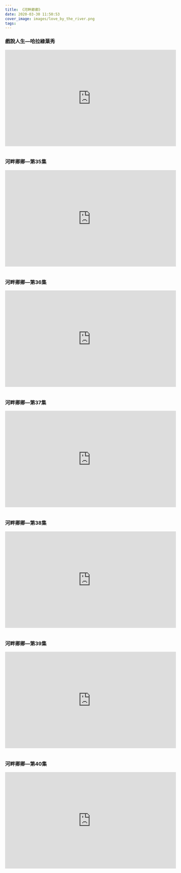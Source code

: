 ```yaml
---
title: 《河畔卿卿》
date: 2020-03-30 11:50:53
cover_image: images/love_by_the_river.png
tags:
---
```

<style>
.video-container {
    position: relative;
    padding-bottom: 56.25%;
    padding-top: 30px; height: 0; overflow: hidden;
}
.video-container iframe,
.video-container object,
.video-container embed {
    position: absolute;
    top: 0;
    left: 0;
    width: inherit;
    height: 100%;
}
.fb-video {
    width: 100%;
} 
.fb-video span {
    margin: 0 !important;
}
.block {
    margin-bottom: 15px;
}
.video-box {
    display: flex;
    flex-wrap: wrap;
}
.video-box > *,
.video-box .fb-video {
    flex: 1 1 560px;
    display: flex;
    justify-content: flex-start;
}
.embed-container {
    margin-bottom: 15px;
}
@media screen and (min-width: 150px) and (max-width: 768px) {.embed-container { position: relative; padding-bottom: 56.25%; height: 0; overflow: hidden; max-width: 100%; } .embed-container iframe, .embed-container object, .embed-container embed { position: absolute; top: 0; left: 0; width: 100%; height: 100%; }}
</style>

### 戲說人生—哈拉綠葉秀

<div class="video-box">
<div class='embed-container'>
    <iframe src='https://www.youtube.com/embed/gexzZ_ifAgk' width="560" height="315" frameborder="0" allow="accelerometer; autoplay; encrypted-media; gyroscope; picture-in-picture" allowfullscreen></iframe>
</div>
</div>

### 河畔卿卿—第35集

<div class="video-box">
<div class='embed-container'>
    <iframe src='https://www.youtube.com/embed/-TTWRCOPRQ8' width="560" height="315" frameborder="0" allow="accelerometer; autoplay; encrypted-media; gyroscope; picture-in-picture" allowfullscreen></iframe>
</div>
</div>

### 河畔卿卿—第36集

<div class="video-box">
<div class='embed-container'>
    <iframe src='https://www.youtube.com/embed/yE7EL8lecMA' width="560" height="315" frameborder="0" allow="accelerometer; autoplay; encrypted-media; gyroscope; picture-in-picture" allowfullscreen></iframe>
</div>
</div>

### 河畔卿卿—第37集

<div class="video-box">
<div class='embed-container'>
    <iframe src='https://www.youtube.com/embed/Gu78ZGm2_vM' width="560" height="315" frameborder="0" allow="accelerometer; autoplay; encrypted-media; gyroscope; picture-in-picture" allowfullscreen></iframe>
</div>
</div>

### 河畔卿卿—第38集

<div class="video-box">
<div class='embed-container'>
    <iframe src='https://www.youtube.com/embed/mGg4hsNvcLg' width="560" height="315" frameborder="0" allow="accelerometer; autoplay; encrypted-media; gyroscope; picture-in-picture" allowfullscreen></iframe>
</div>
</div>

### 河畔卿卿—第39集

<div class="video-box">
<div class='embed-container'>
    <iframe src='https://www.youtube.com/embed/QDtKeedyEAQ' width="560" height="315" frameborder="0" allow="accelerometer; autoplay; encrypted-media; gyroscope; picture-in-picture" allowfullscreen></iframe>
</div>
</div>

### 河畔卿卿—第40集

<div class="video-box">
<div class='embed-container'>
    <iframe src='https://www.youtube.com/embed/mnfyZ2DO5Jo' width="560" height="315" frameborder="0" allow="accelerometer; autoplay; encrypted-media; gyroscope; picture-in-picture" allowfullscreen></iframe>
</div>
</div>










